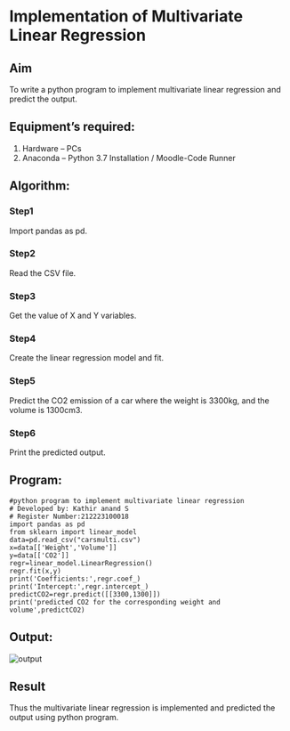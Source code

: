 # Implementation of Multivariate Linear Regression
## Aim
To write a python program to implement multivariate linear regression and predict the output.
## Equipment’s required:
1.	Hardware – PCs
2.	Anaconda – Python 3.7 Installation / Moodle-Code Runner
## Algorithm:
### Step1
Import pandas as pd.

### Step2
Read the CSV file.

### Step3
Get the value of X and Y variables.

### Step4
Create the linear regression model and fit.

### Step5
Predict the CO2 emission of a car where the weight is 3300kg, and the volume is 1300cm3.

### Step6
Print the predicted output.

## Program:
```
#python program to implement multivariate linear regression
# Developed by: Kathir anand S
# Register Number:212223100018
import pandas as pd
from sklearn import linear_model
data=pd.read_csv("carsmulti.csv")
x=data[['Weight','Volume']]
y=data[['CO2']]
regr=linear_model.LinearRegression()
regr.fit(x,y)
print('Coefficients:',regr.coef_)
print('Intercept:',regr.intercept_)
predictCO2=regr.predict([[3300,1300]])
print('predicted CO2 for the corresponding weight and volume',predictCO2)
```
## Output:
![output](https://github.com/Skathiranand/Multivariate-Linear-Regression/assets/147141136/2a2b74ee-5137-4b1f-b55d-aa448d760e6c)

## Result
Thus the multivariate linear regression is implemented and predicted the output using python program.
